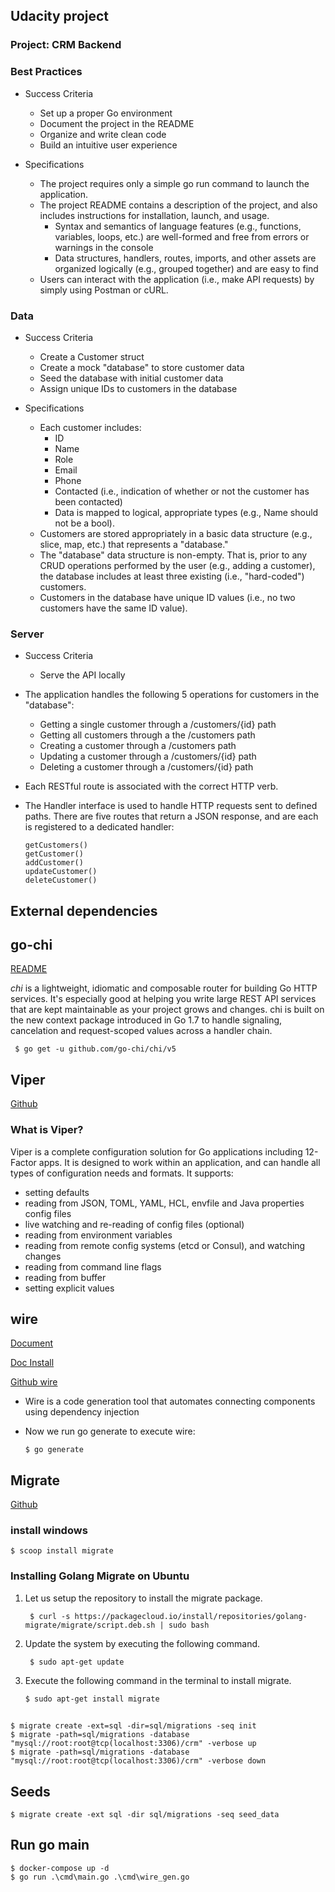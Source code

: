 ## Udacity project
### Project: CRM Backend

### Best Practices
* Success Criteria
  * Set up a proper Go environment 
  * Document the project in the README
  * Organize and write clean code
  * Build an intuitive user experience


* Specifications
  * The project requires only a simple go run command to launch the application.
  * The project README contains a description of the project, and also includes instructions for installation, launch, and usage.
    - Syntax and semantics of language features (e.g., functions, variables, loops, etc.) are well-formed and free from errors or warnings in the console
    - Data structures, handlers, routes, imports, and other assets are organized logically (e.g., grouped together) and are easy to find
  * Users can interact with the application (i.e., make API requests) by simply using Postman or cURL.


### Data
* Success Criteria   
   * Create a Customer struct
   * Create a mock "database" to store customer data
   * Seed the database with initial customer data
   * Assign unique IDs to customers in the database

* Specifications
  * Each customer includes:
    - ID
    - Name
    - Role
    - Email
    - Phone
    - Contacted (i.e., indication of whether or not the customer has been contacted)
    - Data is mapped to logical, appropriate types (e.g., Name should not be a bool).
  * Customers are stored appropriately in a basic data structure (e.g., slice, map, etc.) that represents a "database."
  * The "database" data structure is non-empty. That is, prior to any CRUD operations performed by the user (e.g., adding a customer), the database includes at least three existing (i.e., "hard-coded") customers.
  * Customers in the database have unique ID values (i.e., no two customers have the same ID value).



### Server
* Success Criteria
   * Serve the API locally


* The application handles the following 5 operations for customers in the "database":
    - Getting a single customer through a /customers/{id} path
    - Getting all customers through a the /customers path
    - Creating a customer through a /customers path
    - Updating a customer through a /customers/{id} path
    - Deleting a customer through a /customers/{id} path
* Each RESTful route is associated with the correct HTTP verb.


* The Handler interface is used to handle HTTP requests sent to defined paths. There are five routes that return a JSON response, and are each is registered to a dedicated handler:

      getCustomers()
      getCustomer()
      addCustomer()
      updateCustomer()
      deleteCustomer()

## External dependencies
## go-chi
[README](https://go-chi.io/#/README)

_chi_ is a lightweight, idiomatic and composable router for building Go HTTP services. It's especially good at helping you write large REST API services that are kept maintainable as your project grows and changes. chi is built on the new context package introduced in Go 1.7 to handle signaling, cancelation and request-scoped values across a handler chain.

     $ go get -u github.com/go-chi/chi/v5

## Viper
[Github](https://github.com/spf13/viper)
### What is Viper?
Viper is a complete configuration solution for Go applications including 12-Factor apps. It is designed to work within an application, and can handle all types of configuration needs and formats. It supports:
* setting defaults
* reading from JSON, TOML, YAML, HCL, envfile and Java properties config files
* live watching and re-reading of config files (optional)
* reading from environment variables
* reading from remote config systems (etcd or Consul), and watching changes
* reading from command line flags
* reading from buffer
* setting explicit values

## wire
[Document](https://pkg.go.dev/github.com/google/wire#section-readme)

[Doc Install](https://pkg.go.dev/github.com/google/wire#readme-installing)

[Github wire](https://github.com/google/wire)

* Wire is a code generation tool that automates connecting components using dependency injection

* Now we run go generate to execute wire:

      $ go generate

## Migrate
[Github](https://github.com/golang-migrate/migrate?tab=readme-ov-file#cli-usage)

### install windows
    $ scoop install migrate

### Installing Golang Migrate on Ubuntu

1. Let us setup the repository to install the migrate package.

        $ curl -s https://packagecloud.io/install/repositories/golang-migrate/migrate/script.deb.sh | sudo bash
2. Update the system by executing the following command.

        $ sudo apt-get update
3. Execute the following command in the terminal to install migrate.

       $ sudo apt-get install migrate


##
    $ migrate create -ext=sql -dir=sql/migrations -seq init
    $ migrate -path=sql/migrations -database "mysql://root:root@tcp(localhost:3306)/crm" -verbose up
    $ migrate -path=sql/migrations -database "mysql://root:root@tcp(localhost:3306)/crm" -verbose down

## Seeds
    $ migrate create -ext sql -dir sql/migrations -seq seed_data



## Run go main
    $ docker-compose up -d
    $ go run .\cmd\main.go .\cmd\wire_gen.go